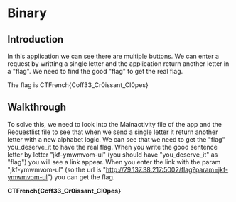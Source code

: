 # Binary

## Introduction

In this application we can see there are multiple buttons. We can enter a request by writting a single letter and the application return another letter in a "flag".
We need to find the good "flag" to get the real flag.

The flag is CTFrench{Coff33_Cr0issant_Cl0pes}

## Walkthrough

To solve this, we need to look into the Mainactivity file of the app and the Requestlist file to see that when we send a single letter it return another letter with a new alphabet logic.
We can see that we need to get the "flag" you_deserve_it to have the real flag.
When you write the good sentence letter by letter "jkf-ymwmvom-ul" (you should have "you_deserve_it" as "flag") you will see a link appear.
When you enter the link with the param "jkf-ymwmvom-ul" (so the url is "http://79.137.38.217:5002/flag?param=jkf-ymwmvom-ul") you can get the flag.

**CTFrench{Coff33_Cr0issant_Cl0pes}**
